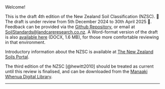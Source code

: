 Welcome!

This is the draft 4th edition of the New Zealand Soil Classification (NZSC). 🚧 The draft is under review from 5th December 2024 to 30th April 2025 🚧. Feedback can be provided via the [Github Repository](https://github.com/manaakiwhenua/nzsc_v4), or email at [SoilStandards\@landcareresearch.co.nz](mailto:SoilStandards@landcareresearch.co.nz). A Word-format version of the draft is also [available here](https://soils.landcareresearch.co.nz/assets/Soil-classification/NZSC-4th-edition-MASTER_web.docx) (DOCX, 1.6 MB), for those more comfortable reviewing in that environment.

Introductory information about the NZSC is available at [The New Zealand Soils Portal](https://soils.landcareresearch.co.nz/topics/soil-classification/nzsc/).

The third edition of the NZSC [@hewitt2010] should be treated as current until this review is finalised, and can be downloaded from the [Manaaki Whenua Digital Library](http://doi.org/10.7931/DL1-LRSS-1-2010).

------------------------------------------------------------------------
